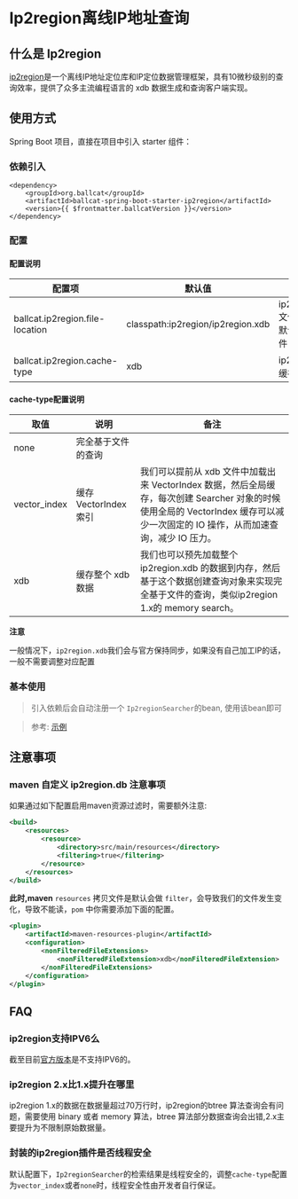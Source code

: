 # Ip2region离线IP地址查询

## 什么是 Ip2region

[ip2region](https://gitee.com/lionsoul/ip2region)是一个离线IP地址定位库和IP定位数据管理框架，具有10微秒级别的查询效率，提供了众多主流编程语言的 xdb 数据生成和查询客户端实现。

## 使用方式

Spring Boot 项目，直接在项目中引入 starter 组件：

### 依赖引入

```xml-vue
<dependency>
    <groupId>org.ballcat</groupId>
    <artifactId>ballcat-spring-boot-starter-ip2region</artifactId>
    <version>{{ $frontmatter.ballcatVersion }}</version>
</dependency>
```

### 配置

#### 配置说明

| 配置项                           | 默认值                               | 说明                          |
| ------------------------------- |-----------------------------------|-----------------------------|
| ballcat.ip2region.file-location | classpath:ip2region/ip2region.xdb | ip2region.xdb 文件的地址，默认内置的文件 |
| ballcat.ip2region.cache-type | xdb | ip2region查询缓存方式 |

#### cache-type配置说明

| 取值                           | 说明                               | 备注                          |
| ------------------------------- |-----------------------------------|-----------------------------|
| none | 完全基于文件的查询|  |
| vector_index | 缓存 VectorIndex 索引 | 我们可以提前从 xdb 文件中加载出来 VectorIndex 数据，然后全局缓存，每次创建 Searcher 对象的时候使用全局的 VectorIndex 缓存可以减少一次固定的 IO 操作，从而加速查询，减少 IO 压力。|
| xdb | 缓存整个 xdb 数据| 我们也可以预先加载整个 ip2region.xdb 的数据到内存，然后基于这个数据创建查询对象来实现完全基于文件的查询，类似ip2region 1.x的 memory search。 |

**注意**

一般情况下，```ip2region.xdb```我们会与官方保持同步，如果没有自己加工IP的话，一般不需要调整对应配置

### 基本使用

> 引入依赖后会自动注册一个  ```Ip2regionSearcher```的bean, 使用该bean即可

> 参考: [示例](https://github.com/ballcat-projects/ballcat/blob/master/ballcat-starters/ballcat-spring-boot-starter-ip2region/src/test/java/com/hccake/ballcat/starter/ip2region/searcher/Ip2regionSearcherTestTemplate.java)

## 注意事项

### maven 自定义 ip2region.db 注意事项

如果通过如下配置启用maven资源过滤时，需要额外注意:

```xml
<build>
    <resources>
        <resource>
            <directory>src/main/resources</directory>
            <filtering>true</filtering>
        </resource>
    </resources>
</build>
```

**此时,maven** `resources` 拷贝文件是默认会做 `filter`，会导致我们的文件发生变化，导致不能读，`pom` 中你需要添加下面的配置。

```xml
<plugin>
    <artifactId>maven-resources-plugin</artifactId>
    <configuration>
        <nonFilteredFileExtensions>
            <nonFilteredFileExtension>xdb</nonFilteredFileExtension>
        </nonFilteredFileExtensions>
    </configuration>
</plugin>
 ```

## FAQ

### ip2region支持IPV6么

截至目前[官方版本](https://mvnrepository.com/artifact/org.lionsoul/ip2region/2.6.5)是不支持IPV6的。

### ip2region 2.x比1.x提升在哪里

ip2region 1.x的数据在数据量超过70万行时，ip2region的btree 算法查询会有问题，需要使用 binary 或者 memory 算法，btree 算法部分数据查询会出错,2.x主要提升为不限制原始数据量。

### 封装的ip2region插件是否线程安全

默认配置下，```Ip2regionSearcher```的检索结果是线程安全的，调整```cache-type```配置为```vector_index```或者```none```时，线程安全性由开发者自行保证。